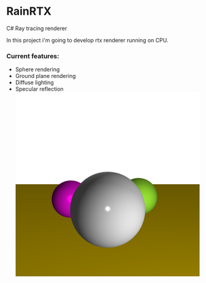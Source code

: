 # RainRTX
C# Ray tracing renderer

In this project i'm going to develop rtx renderer running on CPU.

### Current features:
 * Sphere rendering 
 * Ground plane rendering
 * Diffuse lighting
 * Specular reflection 
![alt text](/Gallery/result.png)
 
